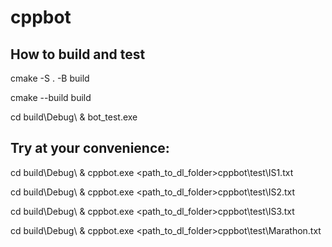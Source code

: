# cppbot

## How to build and test
cmake -S . -B build

cmake --build build

cd build\Debug\ & bot_test.exe

## Try at your convenience:

cd build\Debug\ & cppbot.exe <path_to_dl_folder>cppbot\test\IS1.txt

cd build\Debug\ & cppbot.exe <path_to_dl_folder>cppbot\test\IS2.txt

cd build\Debug\ & cppbot.exe <path_to_dl_folder>cppbot\test\IS3.txt

cd build\Debug\ & cppbot.exe <path_to_dl_folder>cppbot\test\Marathon.txt

